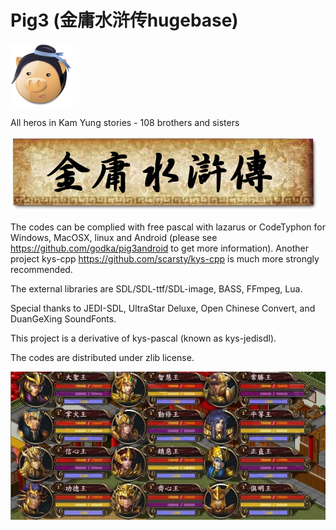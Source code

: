 # Pig3 (金庸水浒传hugebase)

<img src='https://raw.githubusercontent.com/scarsty/kys-pig3/master/logo.png' width='20%'/>

All heros in Kam Yung stories - 108 brothers and sisters

<img src='https://raw.githubusercontent.com/scarsty/kys-pig3/master/13.png'/>

The codes can be complied with free pascal with lazarus or CodeTyphon for Windows, MacOSX, linux and Android (please see <https://github.com/godka/pig3android> to get more information). 
Another project kys-cpp <https://github.com/scarsty/kys-cpp> is much more strongly recommended.

The external libraries are SDL/SDL-ttf/SDL-image, BASS, FFmpeg, Lua.

Special thanks to JEDI-SDL, UltraStar Deluxe, Open Chinese Convert, and DuanGeXing SoundFonts.

This project is a derivative of kys-pascal (known as kys-jedisdl).

The codes are distributed under zlib license.

<img src='https://raw.githubusercontent.com/scarsty/kys-pig3/master/12.jpg'/>

